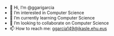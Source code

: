 - 👋 Hi, I’m @ggarigarcia
- 👀 I’m interested in Computer Science
- 🌱 I’m currently learning Computer Science
- 💞️ I’m looking to collaborate on Computer Science
- 📫 How to reach me: ggarcia149@ikasle.ehu.eus

<!---
ggarigarcia/ggarigarcia is a ✨ special ✨ repository because its `README.md` (this file) appears on your GitHub profile.
You can click the Preview link to take a look at your changes.
--->
